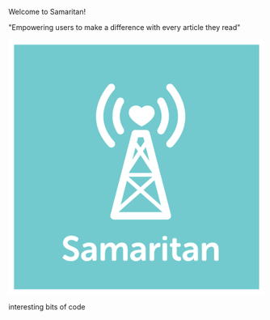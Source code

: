 Welcome to Samaritan!

"Empowering users to make a difference with every article they read"

![Screenshot](Samaritan_shirt.png) 




interesting bits of code 